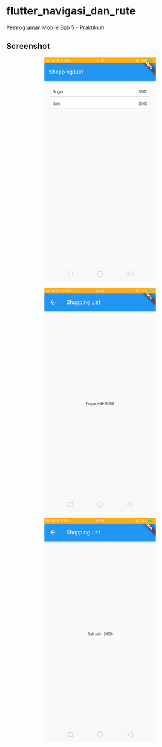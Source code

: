 # flutter_navigasi_dan_rute

Pemrograman Mobile Bab 5 - Praktikum

## Screenshot
<p align="center">
<img src="https://github.com/onynovianti/flutter_navigasi_dan_rute/blob/334b27c7f2fee322c9c1bcf5903c66ab3b4fe13b/assets/1.jpg" width="300" />
</p>
<p align="center">
<img src="https://github.com/onynovianti/flutter_navigasi_dan_rute/blob/334b27c7f2fee322c9c1bcf5903c66ab3b4fe13b/assets/2.jpg" width="300" />
</p>
<p align="center">
<img src="https://github.com/onynovianti/flutter_navigasi_dan_rute/blob/334b27c7f2fee322c9c1bcf5903c66ab3b4fe13b/assets/3.jpg" width="300" />
</p>
